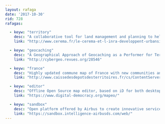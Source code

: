 ```yaml
---
layout: rafaga
date: '2017-10-30'
rid: 728
rafagas:

  - keyw: "territory"
    desc: "A collaborative tool for land management and planning to help on decision making"
    link: "http://www.cerema.fr/le-cerema-et-l-inra-developpent-urbansimul-outil-a2321.html"

  - keyw: "geocaching"
    desc: "A Geographical Approach of Geocaching as a Performer for Territory: The case of Le Havre"
    link: "http://cybergeo.revues.org/28546"

  - keyw: "france"
    desc: "Highly updated commune map of France with new communities and cities born on January 1st, 2017"
    link: "http://www.caissedesdepotsdesterritoires.fr/cs/ContentServer/?pagename=Territoires/Articles/Articles&cid=1250279909791&nl=1"

  - keyw: "editor"
    desc: "Offline Open Source map editor, based on iD for both desktop and mobile surveying"
    link: "https://www.digital-democracy.org/mapeo/"

  - keyw: "sandbox"
    desc: "Open platform offered by Airbus to create innovative services based on satellite imagery"
    link: "https://sandbox.intelligence-airbusds.com/web/"
---
```

